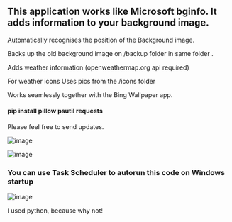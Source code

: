 ## This application works like Microsoft bginfo. It adds information to your background image.


Automatically recognises the position of the Background image.

Backs up the old background image on /backup folder in same folder .

Adds weather information (openweathermap.org api required)

For weather icons Uses pics from the /icons folder 

Works seamlessly together with the Bing Wallpaper app.


#### pip install pillow psutil requests


Please feel free to send updates.

![image](https://github.com/user-attachments/assets/5f73b502-424a-41fb-b261-a6d57818584d)


![image](https://github.com/user-attachments/assets/e6febd55-9c0e-4bec-8dd0-5bc429c4cc4a)


### You can use Task Scheduler to autorun this code on Windows startup

![image](https://github.com/user-attachments/assets/d53e8513-9770-4171-b442-2f752010c898)

I used python, because why not!
